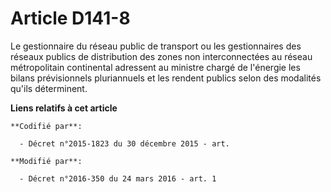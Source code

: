 # Article D141-8

Le gestionnaire du réseau public de transport ou les gestionnaires des réseaux publics de distribution des zones non
interconnectées au réseau métropolitain continental adressent au ministre chargé de l'énergie les bilans prévisionnels
pluriannuels et les rendent publics selon des modalités qu'ils déterminent.

**Liens relatifs à cet article**

	**Codifié par**:

	  - Décret n°2015-1823 du 30 décembre 2015 - art.

	**Modifié par**:

	  - Décret n°2016-350 du 24 mars 2016 - art. 1
